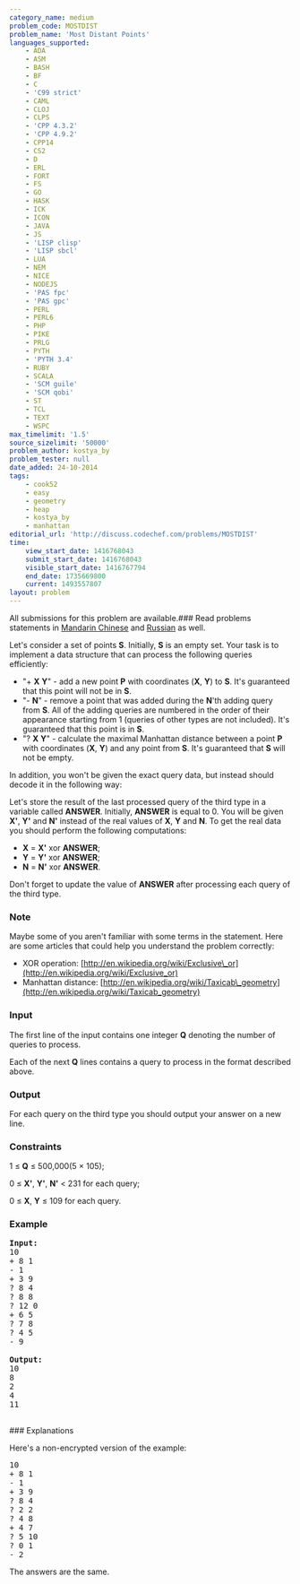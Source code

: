 ```yaml
---
category_name: medium
problem_code: MOSTDIST
problem_name: 'Most Distant Points'
languages_supported:
    - ADA
    - ASM
    - BASH
    - BF
    - C
    - 'C99 strict'
    - CAML
    - CLOJ
    - CLPS
    - 'CPP 4.3.2'
    - 'CPP 4.9.2'
    - CPP14
    - CS2
    - D
    - ERL
    - FORT
    - FS
    - GO
    - HASK
    - ICK
    - ICON
    - JAVA
    - JS
    - 'LISP clisp'
    - 'LISP sbcl'
    - LUA
    - NEM
    - NICE
    - NODEJS
    - 'PAS fpc'
    - 'PAS gpc'
    - PERL
    - PERL6
    - PHP
    - PIKE
    - PRLG
    - PYTH
    - 'PYTH 3.4'
    - RUBY
    - SCALA
    - 'SCM guile'
    - 'SCM qobi'
    - ST
    - TCL
    - TEXT
    - WSPC
max_timelimit: '1.5'
source_sizelimit: '50000'
problem_author: kostya_by
problem_tester: null
date_added: 24-10-2014
tags:
    - cook52
    - easy
    - geometry
    - heap
    - kostya_by
    - manhattan
editorial_url: 'http://discuss.codechef.com/problems/MOSTDIST'
time:
    view_start_date: 1416768043
    submit_start_date: 1416768043
    visible_start_date: 1416767794
    end_date: 1735669800
    current: 1493557807
layout: problem
---
```

All submissions for this problem are available.###  Read problems statements in [Mandarin Chinese](http://www.codechef.com/download/translated/COOK52/mandarin/MOSTDIST.pdf) and [Russian](http://www.codechef.com/download/translated/COOK52/russian/MOSTDIST.pdf) as well.

 Let's consider a set of points **S**. Initially, **S** is an empty set. Your task is to implement a data structure that can process the following queries efficiently:

- "+ **X** **Y**" - add a new point **P** with coordinates (**X**, **Y**) to **S**. It's guaranteed that this point will not be in **S**.
- "- **N**" - remove a point that was added during the **N**'th adding query from **S**. All of the adding queries are numbered in the order of their appearance starting from 1 (queries of other types are not included). It's guaranteed that this point is in **S**.
- "? **X** **Y**" - calculate the maximal Manhattan distance between a point **P** with coordinates (**X**, **Y**) and any point from **S**. It's guaranteed that **S** will not be empty.

 In addition, you won't be given the exact query data, but instead should decode it in the following way:

 Let's store the result of the last processed query of the third type in a variable called **ANSWER**. Initially, **ANSWER** is equal to 0. You will be given **X'**, **Y'** and **N'** instead of the real values of **X**, **Y** and **N**. To get the real data you should perform the following computations:

- **X** = **X'** xor **ANSWER**;
- **Y** = **Y'** xor **ANSWER**;
- **N** = **N'** xor **ANSWER**.

 Don't forget to update the value of **ANSWER** after processing each query of the third type.

### Note

 Maybe some of you aren't familiar with some terms in the statement. Here are some articles that could help you understand the problem correctly:

- XOR operation: [http://en.wikipedia.org/wiki/Exclusive\_or](http://en.wikipedia.org/wiki/Exclusive_or)
- Manhattan distance: [http://en.wikipedia.org/wiki/Taxicab\_geometry](http://en.wikipedia.org/wiki/Taxicab_geometry)

### Input

 The first line of the input contains one integer **Q** denoting the number of queries to process.

 Each of the next **Q** lines contains a query to process in the format described above.

### Output

 For each query on the third type you should output your answer on a new line.

### Constraints

1 ≤ **Q** ≤ 500,000(5 × 105);

0 ≤ **X'**, **Y'**, **N'** < 231 for each query;

0 ≤ **X**, **Y** ≤ 109 for each query.

### Example

<pre><b>Input:</b>
10
+ 8 1
- 1
+ 3 9
? 8 4
? 8 8
? 12 0
+ 6 5
? 7 8
? 4 5
- 9

<b>Output:</b>
10
8
2
4
11

</pre>### Explanations

Here's a non-encrypted version of the example:

<pre>
10
+ 8 1
- 1
+ 3 9
? 8 4
? 2 2
? 4 8
+ 4 7
? 5 10
? 0 1
- 2
</pre>The answers are the same.
